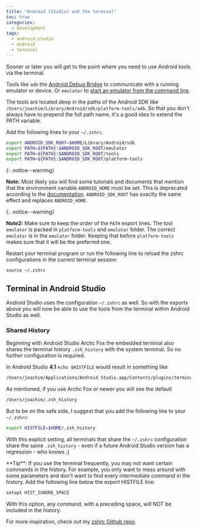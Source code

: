 ```yaml
---
title: "Android (Studio) and the terminal" 
toc: true
categories:
  - Development
tags:
  - android-studio
  - android
  - terminal
---
```


Sooner or later you will get to the point where you need to use Android tools via the terminal.

Tools like `adb` the [Android Debug Bridge](https://developer.android.com/studio/command-line/adb) to communicate with a running emulator or device. Or `emulator` to [start an emulator from the command line](https://developer.android.com/studio/run/emulator-commandline).

The tools are located deep in the paths of the Android SDK like `/Users/joachim/Library/Android/sdk/platform-tools/adb`. So that you don't always have to prepend the full path name, it's a good idea to extend the PATH variable.

Add the following lines to your `~/.zshrc`.

```bash
export ANDROID_SDK_ROOT=$HOME/Library/Android/sdk
export PATH=${PATH}:$ANDROID_SDK_ROOT/emulator
export PATH=${PATH}:$ANDROID_SDK_ROOT/tools
export PATH=${PATH}:$ANDROID_SDK_ROOT/platform-tools
```

{: .notice--warning}

**Note:** Most likely you will find some tutorials and documents that mention that the environment variable `ANDROID_HOME` must be set. This is deprecated according to the [documentation](https://developer.android.com/studio/command-line/variables#envar). `ANDROID_SDK_ROOT` has exaclty the same effect and replaces  `ANDROID_HOME`.

{: .notice--warning}

**Note2:** Make sure to keep the order of the `PATH` export lines. The tool `emulator` is packed in `platform-tools` and `emulator` folder. The correct `emulator` is in the `emulator` folder. Keeping that before `platform-tools` makes sure that it will be the preferred one.

Restart your terminal program or run the following line to reload the zshrc configurations in the current terminal session:

```
source ~/.zshrc
```

## Terminal in Android Studio

Android Studio uses the configuration `~/.zshrc` as well. So with the exports above you will now be able to use the tools from the terminal within Android Studio as well.

### Shared History

Beginning with Android Studio Arctic Fox the embedded terminal also shares the terminal history `.zsh_history` with the system terminal. So no further configuration is required.

In Android Studio **4.1** `echo $HISTFILE` would result in something like 

```bash
/Users/joachim/Applications/Android Studio.app/Contents/plugins/terminal/.zsh_history
```

As mentioned, if you use Arctic Fox or newer you will see the default

```bash
/Users/joachim/.zsh_history
```

But to be on the safe side, I suggest that you add the following line to your `~/.zshrc`:

```bash
export HISTFILE=$HOME/.zsh_history
```

With this explicit setting, all terminals that share the `~/.zshrc` configuration share the same `.zsh_history` - even if a future Android Studio version has a regression - who knows ;)

<div class="notice--info" markdown="1">
**Tip**: If you use the terminal frequently, you may not want certain commands in the history. For example, you only want to mess around with some parameters and don't want to find every intermediate command in the history. Add the following line below the export HISTFILE line:

```bash
setopt HIST_IGNORE_SPACE
```

With this option, any command, with a preceding space, will NOT be included in the history.

For more inspiration, check out my [zshrc Github repo](https://github.com/jschuster/zshrc).
</div>
